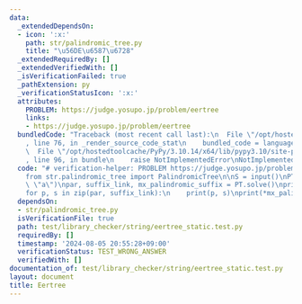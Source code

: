 ```yaml
---
data:
  _extendedDependsOn:
  - icon: ':x:'
    path: str/palindromic_tree.py
    title: "\u56DE\u6587\u6728"
  _extendedRequiredBy: []
  _extendedVerifiedWith: []
  _isVerificationFailed: true
  _pathExtension: py
  _verificationStatusIcon: ':x:'
  attributes:
    PROBLEM: https://judge.yosupo.jp/problem/eertree
    links:
    - https://judge.yosupo.jp/problem/eertree
  bundledCode: "Traceback (most recent call last):\n  File \"/opt/hostedtoolcache/PyPy/3.10.14/x64/lib/pypy3.10/site-packages/onlinejudge_verify/documentation/build.py\"\
    , line 76, in _render_source_code_stat\n    bundled_code = language.bundle(\n\
    \  File \"/opt/hostedtoolcache/PyPy/3.10.14/x64/lib/pypy3.10/site-packages/onlinejudge_verify/languages/python.py\"\
    , line 96, in bundle\n    raise NotImplementedError\nNotImplementedError\n"
  code: "# verification-helper: PROBLEM https://judge.yosupo.jp/problem/eertree\n\n\
    from str.palindromic_tree import PalindromicTree\n\nS = input()\nPT = PalindromicTree(S,\
    \ \"a\")\npar, suffix_link, mx_palindromic_suffix = PT.solve()\nprint(PT.n)\n\
    for p, s in zip(par, suffix_link):\n    print(p, s)\nprint(*mx_palindromic_suffix)\n"
  dependsOn:
  - str/palindromic_tree.py
  isVerificationFile: true
  path: test/library_checker/string/eertree_static.test.py
  requiredBy: []
  timestamp: '2024-08-05 20:55:28+09:00'
  verificationStatus: TEST_WRONG_ANSWER
  verifiedWith: []
documentation_of: test/library_checker/string/eertree_static.test.py
layout: document
title: Eertree
---
```

